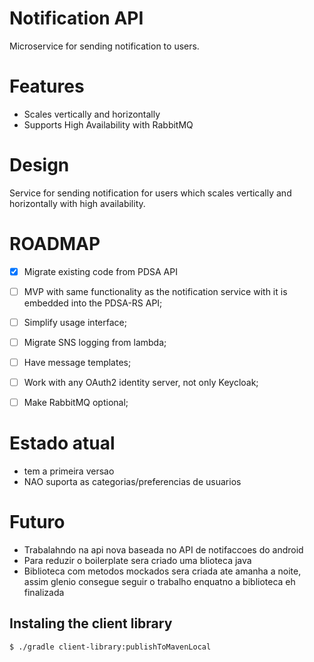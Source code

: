# Notification API
Microservice for sending notification to users.


# Features
- Scales vertically and horizontally
- Supports High Availability with RabbitMQ


# Design
Service for sending notification for users which scales vertically and
horizontally with high availability.


# ROADMAP
- [X] Migrate existing code from PDSA API
- [ ] MVP with same functionality as the notification service with it
  is embedded into the PDSA-RS API;
- [ ] Simplify usage interface;
- [ ] Migrate SNS logging from lambda;
- [ ] Have message templates;
- [ ] Work with any OAuth2 identity server, not only Keycloak;
- [ ] Make RabbitMQ optional;


# Estado atual
- tem a primeira versao
- NAO suporta as categorias/preferencias de usuarios

# Futuro
- Trabalahndo na api nova baseada no API de notifaccoes do android
- Para reduzir o boilerplate sera criado uma blioteca java
- Biblioteca com metodos mockados sera criada ate amanha a noite, assim glenio consegue seguir o trabalho enquatno a biblioteca eh finalizada


## Instaling the client library

```sh
$ ./gradle client-library:publishToMavenLocal
```

